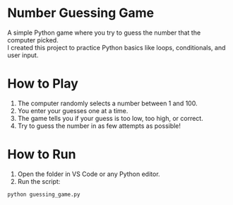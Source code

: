 #  Number Guessing Game

A simple Python game where you try to guess the number that the computer picked.  
I created this project to practice Python basics like loops, conditionals, and user input.

# How to Play
1. The computer randomly selects a number between 1 and 100.
2. You enter your guesses one at a time.
3. The game tells you if your guess is too low, too high, or correct.
4. Try to guess the number in as few attempts as possible!

# How to Run
1. Open the folder in VS Code or any Python editor.
2. Run the script:
```bash
python guessing_game.py
